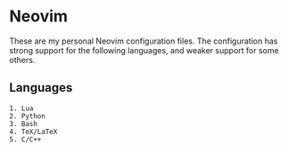 # Neovim

These are my personal Neovim configuration files. The configuration has strong
support for the following languages, and weaker support for some others.

## Languages
    1. Lua
    2. Python
    3. Bash
    4. TeX/LaTeX
    5. C/C++

